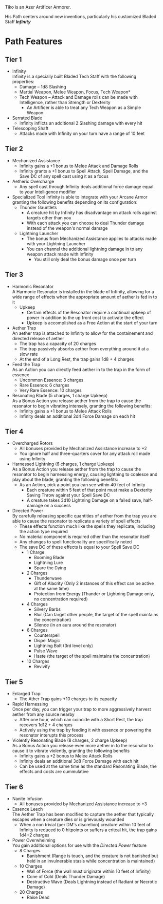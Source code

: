 ﻿Tiko is an Azer Artificer Armorer.

His Path centers around new inventions, particularly his customized Bladed Staff ***Infinity***

# Path Features
## Tier 1
* Infinity  
	Infinity is a specially built Bladed Tech Staff with the following properties:
	* Damage – 1d8 Slashing
	* Martial Weapon, Melee Weapon, Focus, Tech Weapon*
	* Tech Weapon – Attack and Damage rolls can be made with Intelligence, rather than Strength or Dexterity
		* An Artificer is able to treat any Tech Weapon as a Simple Weapon
* Serrated Blade
	* Infinity inflicts an additional 2 Slashing damage with every hit
* Telescoping Shaft
	* Attacks made with Infinity on your turn have a range of 10 feet

## Tier 2
* Mechanized Assistance
	* Infinity gains a +1 bonus to Melee Attack and Damage Rolls
	* Infinity grants a +1 bonus to Spell Attack, Spell Damage, and the Save DC of any spell cast using it as a focus
* Aetheric Overcharge
	* Any spell cast through Infinity deals additional force damage equal to your Intelligence modifier
* Specialized Tool
	Infinity is able to integrate with your Arcane Armor granting the following benefits depending on its configuration:
	* Thunder Gauntlets
		* A creature hit by Infinity has disadvantage on attack rolls against targets other than you
		* With each attack you can choose to deal Thunder damage instead of the weapon's normal damage
	* Lightning Launcher
		* The bonus from Mechanized Assistance applies to attacks made with your Lightning Launcher
		* You can channel the additional lightning damage in to any weapon attack made with Infinity
			* You still only deal the bonus damage once per turn

## Tier 3
* Harmonic Resonator  
	A Harmonic Resonator is installed in the blade of Infinity, allowing for a wide range of effects when the appropriate amount of aether is fed in to it
	* Upkeep
		* Certain effects of the Resonator require a continual upkeep of power in addition to the up front cost to activate the effect
		* Upkeep is accomplished as a Free Action at the start of your turn
* Aether Trap  
	An aether trap is attached to Infinity to allow for the containement and directed release of aether
	* The trap has a capacity of 20 charges
	* The trap passively absorbs aether from everything around it at a slow rate
	* At the end of a Long Rest, the trap gains 1d8 + 4 charges
* Feed the Trap  
	As an Action you can directly feed aether in to the trap in the form of essence
	* Uncommon Essence: 3 charges
	* Rare Essence: 6 charges
	* Very Rare Essence: 10 charges
* Resonating Blade (5 charges, 1 charge Upkeep)  
	As a Bonus Action you release aether from the trap to cause the resonator to begin vibrating intensely, granting the following benefits:
	* Infinity gains a +1 bonus to Melee Attack Rolls
	* Infinity deals an additional 2d4 Force Damage on each hit

## Tier 4
* Overcharged Rotors
	* All bonuses provided by Mechanized Assistance increase to +2
	* You ignore half and three-quarters cover for any attack roll made using Infinity
* Harnessed Lightning (6 charges, 1 charge Upkeep)  
	As a Bonus Action you release aether from the trap to cause the resonator to begin harnessing energy, causing lightning to coalesce and play about the blade, granting the following benefits:
	* As an Action, pick a point you can see within 40 feet of Infinity
		* Each creature within 5 feet of that point must make a Dexterity Saving Throw against your Spell Save DC
		* A creature takes 3d10 Lightning Damage on a failed save, half-damage on a success
* Directed Power  
	By carefully releasing specific quantities of aether from the trap you are able to cause the resonator to replicate a variety of spell effects
	* These effects function much like the spells they replicate, including the action type required
	* No material component is required other than the resonator itself
	* Any changes to spell functionality are specifically noted
	* The save DC of these effects is equal to your Spell Save DC
		* 1 Charge
			* Booming Blade
			* Lightning Lure
			* Spare the Dying
		* 2 Charges
			* Thunderwave
			* Gift of Alacrity (Only 2 instances of this effect can be active at the same time)
			* Protection from Energy (Thunder or Lightning Damage only, no concentration required)
		* 4 Charges
			* Silvery Barbs
			* Blur (Can target other people, the target of the spell maintains the concentration)
			* Silence (in an aura around the resonator)
		* 6 Charges
			* Counterspell
			* Dispel Magic
			* Lightning Bolt (3rd level only)
			* Pulse Wave
			* Haste (the target of the spell maintains the concentration)
		* 10 Charges
			* Revivify

## Tier 5
* Enlarged Trap
	* The Ather Trap gains +10 charges to its capacity
* Rapid Harnessing  
	Once per day, you can trigger your trap to more aggressively harvest aether from any source nearby
	* After one hour, which can coincide with a Short Rest, the trap recovers 1d12 + 4 charges
	* Actively using the trap by feeding it with essence or powering the resonator interupts this process
* Violently Resonating Blade (8 charges, 2 charge Upkeep)  
	As a Bonus Action you release even more aether in to the resonator to cause it to vibrate violently, granting the following benefits
	* Infinity gains a +2 bonus to Melee Attack Rolls
	* Infinity deals an additional 3d8 Force Damage with each hit
	* Can be used at the same time as the standard Resonating Blade, the effects and costs are cummulative

## Tier 6
* Nanite Infusion
	* All bonuses provided by Mechanized Assistance increase to +3
* Essence Leech  
	The Aether Trap has been modified to capture the aether that typically escapes when a creature dies or is grievously wounded
	* When a non trivial (per DM's discretion) creature within 10 feet of Infinity is reduced to 0 hitpoints or suffers a critcal hit, the trap gains 1d4+2 charges
* Power Overwhelming  
	You gain additional options for use with the *Directed Power* feature
	* 8 Charges
		* Banishment (Range is touch, and the creature is not banished but held in an invulnerable stasis while concentration is maintained)
	* 10 Charges
		* Wall of Force (the wall must originate within 10 feet of Infinity)
		* Cone of Cold (Deals Thunder Damage)
		* Destructive Wave (Deals Lightning instead of Radiant or Necrotic Damage)
	* 20 Charges
		* Raise Dead
